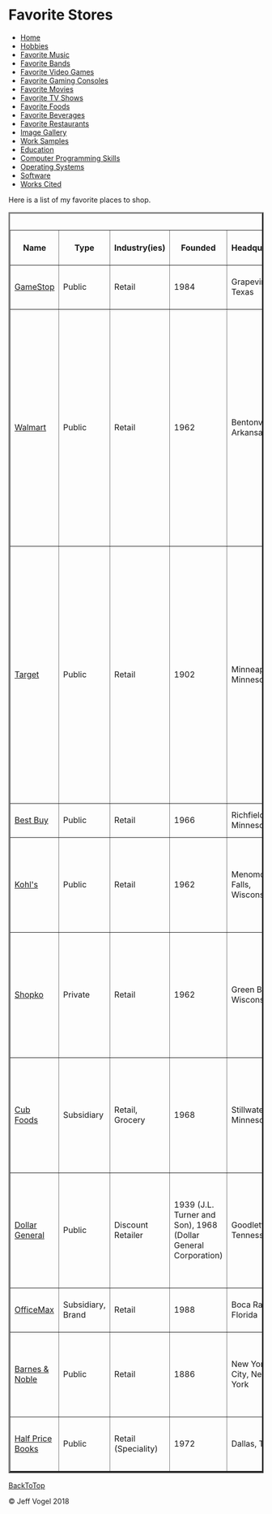<head>
	<link href="Website About Me - mobile.md" rel="stylesheet"/>
</head>
<body onload="FavoriteStoresProcess()">
		<div class = "header">
			<h1>Favorite Stores</h1>
		</div>
		<div class ="nav">
			<ul>
				<li><a href="Website About Me - Main - mobile.md">Home</a></li>
				<li><a href="Website About Me - Hobbies - mobile.md">Hobbies</a></li>
				<li><a href="Website About Me - Favorite Music - mobile.md">Favorite Music</a></li>
				<li><a href="Website About Me - Favorite Bands - mobile.md">Favorite Bands</a></li>
				<li><a href="Website About Me - Favorite Video Games - mobile.md">Favorite Video Games</a></li>
				<li><a href="Website About Me - Favorite Gaming Consoles - mobile.md">Favorite Gaming Consoles</a></li>
				<li><a href="Website About Me - Favorite Movies - mobile.md">Favorite Movies</a></li>
				<li><a href="Website About Me - Favorite TV Shows - mobile.md">Favorite TV Shows</a></li>
				<li><a href="Website About Me - Favorite Foods - mobile.md">Favorite Foods</a></li>
				<li><a href="Website About Me - Favorite Beverages - mobile.md">Favorite Beverages</a></li>
				<li><a href="Website About Me - Favorite Restaurants - mobile.md">Favorite Restaurants</a></li>
				<li><a href="Website About Me - Image Gallery - mobile.md">Image Gallery</a></li>
				<li><a href="Website About Me - Work Samples - mobile.md">Work Samples</a></li>
				<li><a href="Website About Me - Education - mobile.md">Education</a></li>
				<li><a href="Website About Me - Computer Programming Skills - mobile.md">Computer Programming Skills</a></li>
				<li><a href="Website About Me - Operating Systems - mobile.md">Operating Systems</a></li>
				<li><a href="Website About Me - Software - mobile.md">Software</a></li>
				<li><a href="Website About Me - Works Cited - mobile.md">Works Cited</a></li>
			</ul>
		</div>
		<div class = "content">
			<p>Here is a list of my favorite places to shop.</p>
			<div id = "myFavoriteStoresDivElement">
				<table border = "3">
				<caption>Favorite Stores</caption>
					<tr>
						<th>Name</th>
						<th>Type</th>
						<th>Industry(ies)</th>
						<th>Founded</th>
						<th>Headquarters</th>
						<th>Number of Locations</th>
						<th>Product(s)</th>
						<th>Division(s)</th>
						<th>Number of Employees</th>
						<th>Founder(s)</th>
						<th>Revenue</th>
						<th>Resource Number</th>
					</tr>
					<tr>
						<td><a href="http://www.gamestop.com/">GameStop</a></td>
						<td>Public</td>
						<td>Retail</td>
						<td>1984</td>
						<td>Grapevine, Texas</td>
						<td>7,117</td>
						<td>Video Games, Consoles, Accessories</td>
						<td>Video Game Brands, Technology Brands</td>
						<td>20,000</td>
						<td>James McCurry, Gary M. Kusin</td>
						<td>$9 Billion (US)</td>
						<td><a href="Website About Me - Works Cited - mobile.md">1</a></td>
					</tr>
					<tr>
						<td><a href="https://www.walmart.com/">Walmart</a></td>
						<td>Public</td>
						<td>Retail</td>
						<td>1962</td>
						<td>Bentonville, Arkansas</td>
						<td>11,695</td>
						<td>Electronics, Movies and Music, Home and Furniture, Home Improvement, Clothing, Footwear, Jewelry, Toys, Health and Beauty, Pet Supplies, Sporting Goods and Fitness, Auto, Photo Finishing, Craft Supplies, Party Supplies, Grocery</td>
						<td>Walmart U.S. Walmart International, Sam's Club, Global eCommerce</td>
						<td>2.3 Million</td>
						<td>Sam Walton</td>
						<td>485.87 billion (US)</td>
						<td><a href="Website About Me - Works Cited - mobile.md">2</a></td>
					</tr>
					<tr>
						<td><a href="https://www.target.com/">Target</a></td>
						<td>Public</td>
						<td>Retail</td>
						<td>1902</td>
						<td>Minneapolis, Minnesota</td>
						<td>1,816</td>
						<td>Beauty and Health Products, Bedding, Clothing and Accessories, Electronics, Food, Furniture, Housewares, Jewelry, Gardening Supplies, Pet Supplies, Shoes, Sporting Goods, Toys/Games, Small Appliances, Office Supplies, Books, Movies, Music</td>
						<td>Financial and Retail Services, Target Sourcing Services</td>
						<td>341,000</td>
						<td>George Dayton</td>
						<td>$69.495 billion (US)</td>
						<td><a href="Website About Me - Works Cited - mobile.md">3</a></td>
					</tr>
					<tr>
						<td><a href="http://www.bestbuy.com/">Best Buy</a></td>
						<td>Public</td>
						<td>Retail</td>
						<td>1966</td>
						<td>Richfield, Minnesota</td>
						<td>1,026</td>
						<td>Consumer Electronics</td>
						<td>Geek Squad, Magnolia, Pacific Sales</td>
						<td>125,000</td>
						<td>Richard M. Schulze</td>
						<td>$44.092 billion (US)</td>
						<td><a href="Website About Me - Works Cited - mobile.md">4</a></td>
					</tr>
					<tr>
						<td><a href="https://www.kohls.com/">Kohl's</a></td>
						<td>Public</td>
						<td>Retail</td>
						<td>1962</td>
						<td>Menomonee Falls, Wisconsin</td>
						<td>1,155</td>
						<td>Clothing, Footwear, Bedding, Furniture, Jewelry, Beauty Products, Electronics, Housewares</td>
						<td>None</td>
						<td>138,000</td>
						<td>Maxwell Kohl</td>
						<td>$18.686 billion (US)</td>
						<td><a href="Website About Me - Works Cited - mobile.md">5</a></td>
					</tr>
					<tr>
						<td><a href="http://www.shopko.com/">Shopko</a></td>
						<td>Private</td>
						<td>Retail</td>
						<td>1962</td>
						<td>Green Bay, Wisconsin</td>
						<td>357</td>
						<td>Clothing, Footwear, Bedding, Furniture, Jewelry, Beauty Products, Electronics, Market, Housewares, Contact Lenses</td>
						<td>None</td>
						<td>16,900</td>
						<td>James Ruben</td>
						<td>$3.25 billion (US)</td>
						<td><a href="Website About Me - Works Cited - mobile.md">6</a></td>
					</tr>
					<tr>
						<td><a href="https://www.cub.com/">Cub Foods</a></td>
						<td>Subsidiary</td>
						<td>Retail, Grocery</td>
						<td>1968</td>
						<td>Stillwater, Minnesota</td>
						<td>81</td>
						<td>Bakery, Dairy, Deli, Frozen Foods, Grocery, Meat, Pharmacy, Produce, Seafood, Snacks, Liquor</td>
						<td>None</td>
						<td>100+</td>
						<td>Charles Hooley, Jack Hooley, Robert Thueson, Culver Davis Jr.</td>
						<td>None</td>
						<td><a href="Website About Me - Works Cited - mobile.md">7</a></td>
					</tr>
					<tr>
						<td><a href="http://www.dollargeneral.com/">Dollar General</a></td>
						<td>Public</td>
						<td>Discount Retailer</td>
						<td>1939 (J.L. Turner and Son), 1968 (Dollar General Corporation)</td>
						<td>Goodlettsville, Tennessee</td>
						<td>14,000</td>
						<td>Clothing, Cleaning Supplies, Home Decor, Health & Beauty, Aids, Pet Supplies, Toys, Seasonal Items, Grocery</td>
						<td>Dollar General Market</td>
						<td>100+</td>
						<td>J.L. Turner, Cal Turner</td>
						<td>$20.369 billion (US)</td>
						<td><a href="Website About Me - Works Cited - mobile.md">8</a></td>
					</tr>
					<tr>
						<td><a href="https://www.officedepot.com/">OfficeMax</a></td>
						<td>Subsidiary, Brand</td>
						<td>Retail</td>
						<td>1988</td>
						<td>Boca Raton, Florida</td>
						<td>941</td>
						<td>Office Supplies</td>
						<td>None</td>
						<td>100+</td>
						<td>Bob Hurwitz, Michael Feuer</td>
						<td>None</td>
						<td><a href="Website About Me - Works Cited - mobile.md">9</a></td>
					</tr>
					<tr>
						<td><a href="https://www.barnesandnoble.com/">Barnes & Noble</a></td>
						<td>Public</td>
						<td>Retail</td>
						<td>1886</td>
						<td>New York City, New York</td>
						<td>781</td>
						<td>Nook, SparkNotes</td>
						<td>None</td>
						<td>26,000</td>
						<td>Charles M. Barnes, William Barnes, G. Clifford Noble, Leonard Riggio</td>
						<td>$4.164 billion (US)</td>
						<td><a href="Website About Me - Works Cited - mobile.md">10</a></td>
					</tr>
					<tr>
						<td><a href="https://www.hpb.com/home">Half Price Books</a></td>
						<td>Public</td>
						<td>Retail (Speciality)</td>
						<td>1972</td>
						<td>Dallas, Texas</td>
						<td>127</td>
						<td>Books, Records, CDs, DVDs, Magazines, Video Games</td>
						<td>None</td>
						<td>100+</td>
						<td>Ken Gjemre, Pat Anderson</td>
						<td>None</td>
						<td><a href="Website About Me - Works Cited - mobile.md">11</a></td>
					</tr>
				</table>
			</div>
		</div>
		<div id = "backToTop">
			<a href = "Website About Me - Favorite Stores - mobile.md">BackToTop</a>
		</div>
		<div class = "footer">
			<p>&copy; Jeff Vogel 2018</p>
		</div>
	</body>
